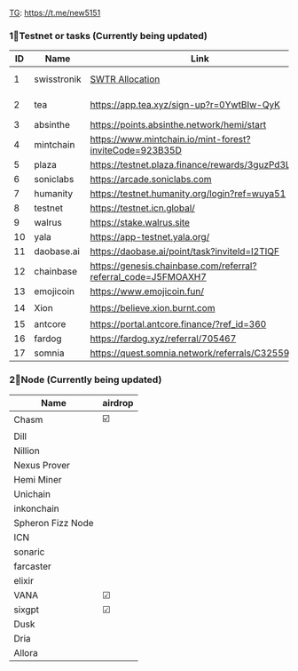[TG](https://t.me/new5151): https://t.me/new5151

### 1⃣Testnet or tasks (Currently being updated)
| ID | Name | Link | code | frequency |airdrop |
| --- | --- | --- | --- | --- | --- |
| 1 | swisstronik | [SWTR Allocation ](https://docs.google.com/spreadsheets/d/1qz0cIvFhXFs8CmZ-PaiGnH0TwNQ-mM988nFQeoUNoMs/edit?utm_team=mkltd&utm_channel=0&utm_creative=0&utm_lang=en&utm_date=45615&gid=0#gid=0)|   | Check  | TGE: Q1 25  |
| 2 | tea         | https://app.tea.xyz/sign-up?r=0YwtBIw-QyK | 0YwtBIw-QyK |  |   |
| 3 | absinthe    | https://points.absinthe.network/hemi/start | b64c5fe5 | daily |   |
| 4 | mintchain   | https://www.mintchain.io/mint-forest?inviteCode=923B35D | 923B35D | daily |   |
| 5 | plaza       | https://testnet.plaza.finance/rewards/3guzPd3LGlJP |   | daily |   |
| 6 | soniclabs   | https://arcade.soniclabs.com | bfphcs | daily |   |
| 7 | humanity    | https://testnet.humanity.org/login?ref=wuya51 | wuya51 | daily |   |
| 8 | testnet     | https://testnet.icn.global/  |  | daily |   |
| 9 | walrus      | https://stake.walrus.site |   | daily |   |
| 10| yala        | https://app-testnet.yala.org/ |  | daily |   |
| 11| daobase.ai  | https://daobase.ai/point/task?inviteId=I2TIQF | I2TIQF | daily |   |
| 12 | chainbase  | https://genesis.chainbase.com/referral?referral_code=J5FMOAXH7 | J5FMOAXH7 | weekly |   |
| 13 | emojicoin  | https://www.emojicoin.fun/  | | END |   |
| 14 | Xion       | https://believe.xion.burnt.com  | | Check | ☑️ |
| 15 | antcore    | https://portal.antcore.finance/?ref_id=360  | |   |daily|
| 16 | fardog     | https://fardog.xyz/referral/705467  |705467 |daily|   |
| 17 | somnia     | https://quest.somnia.network/referrals/C3255918  |C3255918 |   |   |



###  2⃣Node (Currently being updated)
| Name | airdrop |
| --- | --- |
| Chasm  | ☑️ |
| Dill| | | 
| Nillion| | 
| Nexus Prover| | 
| Hemi Miner | | 
|  Unichain  | | 
| inkonchain  | | 
| Spheron Fizz Node |  | 
|  ICN |  | 
| sonaric |  | 
| farcaster |  | 
| elixir |  | 
| VANA | ☑ | 
| sixgpt | ☑ | 
| Dusk |  | 
| Dria |  | 
| Allora |  | 

